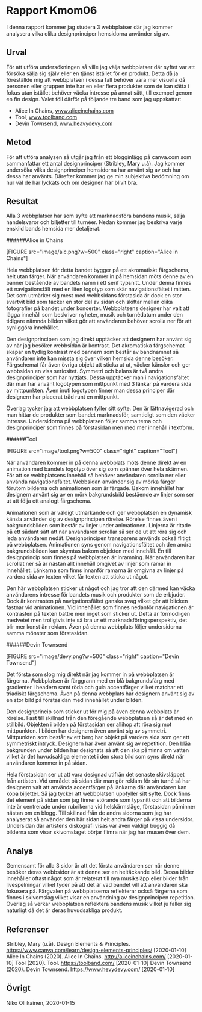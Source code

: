 Rapport Kmom06
=======================

I denna rapport kommer jag studera 3 webbplatser där jag kommer analysera vilka olika designprinciper hemsidorna använder sig av.


Urval
-----------------------

För att utföra undersökningen så ville jag välja webbplatser där syftet var att försöka sälja sig själv eller en tjänst istället för en produkt. Detta då ja föreställde mig att webbplatsen i dessa fall behöver vara mer visuella då personen eller gruppen inte har en eller flera produkter som de kan sätta i fokus utan istället behöver väcka intresse på annat sätt, till exempel genom en fin design. Valet föll därför på följande tre band som jag uppskattar:

- Alice In Chains, www.aliceinchains.com
- Tool, www.toolband.com
- Devin Townsend, www.heavydevy.com

Metod
-----------------------

För att utföra analysen så utgår jag från ett blogginlägg på canva.com som sammanfattar ett antal designprinciper (Stribley, Mary u.å). Jag kommer undersöka vilka designprinciper hemsidorna har använt sig av och hur dessa har använts. Därefter kommer jag ge min subjektiva bedömning om hur väl de har lyckats och om designen har blivit bra.

Resultat
-----------------------

Alla 3 webbplatser har som syfte att marknadsföra bandens musik, sälja handelsvaror och biljetter till turnéer. Nedan kommer jag beskriva varje enskild bands hemsida mer detaljerat.

######Alice in Chains

[FIGURE src="image/aic.png?w=500" class="right" caption="Alice in Chains"]

Hela webbplatsen för detta bandet bygger på ett akromatiskt färgschema, helt utan färger. När användaren kommer in på hemsidan möts denne av en banner bestående av bandets namn i ett serif typsnitt. Under denna finnes ett navigationsfält med en liten logotyp som skär navigationsfältet i mitten. Det som utmärker sig mest med webbsidans förstasida är dock en stor svartvit bild som täcker en stor del av sidan och skiftar mellan olika fotografier på bandet under koncerter. Webbplatsens designer har valt att lägga innehåll som beskriver nyheter, musik och turnédatum under den tidigare nämnda bilden vilket gör att användaren behöver scrolla ner för att synliggöra innehållet.

Den designprincipen som jag direkt upptäcker att designern har använt sig av när jag besöker webbsidan är kontrast. Det akromatiska färgschemat skapar en tydlig kontrast med bannern som består av bandnamnet så användaren inte kan missta sig över vilken hemsida denne besöker. Färgschemat får även övriga objekt att sticka ut ut, väcker känslor och ger webbsidan en viss seriositet. Symmetri och balans är två andra designprinciper som har nyttjats. Dessa upptäcker man i navigationsfältet där man har använt logotypen som mittpunkt med 3 länkar på vardera sida av mittpunkten. Även inuti logotypen finner man dessa principer där designern har placerat träd runt en mittpunkt.

Överlag tycker jag att webbplatsen fyller sitt syfte. Den är lättnavigerad och man hittar de produkter som bandet marknadsför, samtidigt som den väcker intresse. Undersidorna på webbplatsen följer samma tema och designprinciper som finnes på förstasidan men med mer innehåll i textform.

######Tool

[FIGURE src="image/tool.png?w=500" class="right" caption="Tool"]

När användaren kommer in på denna webbplats möts denne direkt av en animation med bandets logotyp över sig som spänner över hela skärmen. För att se webbplatsens innehåll så behöver användaren scrolla ner eller använda navigationsfältet. Webbsidan använder sig av mörka färger förutom bilderna och animationen som är färgade. Bakom innehållet har designern använt sig av en mörk bakgrundsbild bestående av linjer som ser ut att följa ett analogt färgschema.

Animationen som är väldigt utmärkande och ger webbplatsen en dynamisk känsla använder sig av designprincipen rörelse. Rörelse finnes även i bakgrundsbilden som består av linjer under animationen. Linjerna är ritade på ett sådant sätt att när användaren scrollar så ser de ut att röra sig och leda användaren nedåt. Designprincipen transparens används också flitigt på webbplatsen. Animationen syns genom navigationsfältet och den andra bakgrundsbilden kan skymtas bakom objekten med innehåll. En till designprincip som finnes på webbplatsen är inramning. När användaren har scrollat ner så är nästan allt innehåll omgivet av linjer som ramar in innehållet. Länkarna som finns innanför ramarna är omgivna av linjer på vardera sida av texten vilket får texten att sticka ut något.

Den här webbplatsen sticker ut något och jag tror att den därmed kan väcka användarens intresse för bandets musik och produkter som de erbjuder. Dock är kontrasten på navigationsfältet ganska svag vilket gör att blicken fastnar vid animationen. Vid innehållet som finnes nedanför navigationen är kontrasten på texten bättre men inget som sticker ut. Detta är förmodligen medvetet men troligtvis inte så bra ur ett marknadsföringsperspektiv, det blir mer konst än reklam. Även på denna webbplats följer undersidorna samma mönster som förstasidan.

######Devin Townsend

[FIGURE src="image/devy.png?w=500" class="right" caption="Devin Townsend"]

Det första som slog mig direkt när jag kommer in på webbplatsen är färgerna. Webbplatsen är färggrann med en blå bakgrundsfärg med gradienter i headern samt röda och gula accentfärger vilket matchar ett triadiskt färgschema. Även på denna webbplats har designern använt sig av en stor bild på förstasidan med innehållet under bilden.

Den designprincip som sticker ut för mig på även denna webbplats är rörelse. Fast till skillnad från den föregående webbplatsen så är det med en stillbild. Objekten i bilden på förstasidan ser allihop att röra sig mot mittpunkten. I bilden har designern även använt sig av symmetri. Mittpunkten som består av ett berg har objekt på vardera sida som ger ett symmetriskt intryck. Designern har även använt sig av repetition. Den blåa bakgrunden under bilden har designats så att den ska påminna om vatten vilket är det huvudsakliga elementet i den stora bild som syns direkt när användaren kommer in på sidan.

Hela förstasidan ser ut att vara designad utifrån det senaste skivsläppet från artisten. Vid området på sidan där man gör reklam för sin turné så har designern valt att använda accentfärger på länkarna där användaren kan köpa biljetter. Så jag tycker att webbplatsen uppfyller sitt syfte. Dock finns det element på sidan som jag finner störande som typsnitt och att bilderna inte är centrerade under rubrikerna vid helskärmsläge, förstasidan påminner nästan om en blogg. Till skillnad från de andra sidorna som jag har analyserat så använder den här sidan helt andra färger på vissa undersidor. Undersidan där artistens diskografi visas var även väldigt buggig då bilderna som visar skivomslaget börjar flimra när jag har musen över dem.


Analys
-----------------------

Gemensamt för alla 3 sidor är att det första användaren ser när denne besöker deras webbsidor är att denne ser en heltäckande bild. Dessa bilder innehåller oftast något som är relaterat till nya musiksläpp eller bilder från livespelningar vilket tyder på att det är vad bandet vill att användaren ska fokusera på. Färgvalen på webbplatserna reflekterar också färgerna som finnes i skivomslag vilket visar en användning av designprincipen repetition. Överlag så verkar webbplatsen reflektera bandens musik vilket ju faller sig naturligt då det är deras huvudsakliga produkt.

Referenser
-----------------------

Stribley, Mary (u.å). Design Elements & Principles. https://www.canva.com/learn/design-elements-principles/ [2020-01-10]
Alice In Chains (2020). Alice In Chains. http://aliceinchains.com/ [2020-01-10]
Tool (2020). Tool. https://toolband.com/ [2020-01-10]
Devin Townsend (2020). Devin Townsend. https://www.hevydevy.com/ [2020-01-10]


Övrigt
-----------------------

Niko Ollikainen, 2020-01-15
